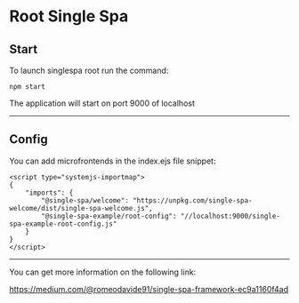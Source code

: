 # Root Single Spa #

## Start ##

To launch singlespa root run the command:

```
npm start
```

The application will start on port 9000 of localhost

---
## Config ##

You can add microfrontends in the index.ejs file snippet:

```
<script type="systemjs-importmap">
{
    "imports": {
        "@single-spa/welcome": "https://unpkg.com/single-spa-welcome/dist/single-spa-welcome.js",
        "@single-spa-example/root-config": "//localhost:9000/single-spa-example-root-config.js"
    }
}
</script>
```

---
You can get more information on the following link:

https://medium.com/@romeodavide91/single-spa-framework-ec9a1160f4ad